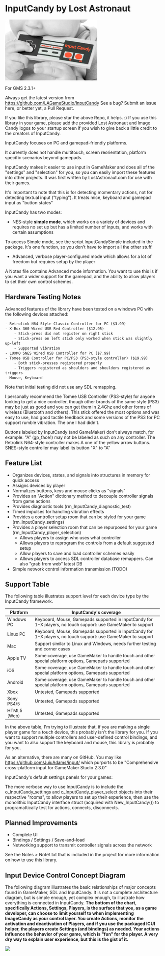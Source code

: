 InputCandy by Lost Astronaut
============================

![GitHub Logo](/marketplace/InputCandyTeaser.png)

For GMS 2.3.1+

Always get the latest version from https://github.com/LAGameStudio/InputCandy
See a bug?  Submit an issue here, or better yet, a Pull Request.

If you like this library, please star the above Repo, it helps. :)     If you use this library in your
game, please add the provided Lost Astronaut and Image Candy logos to your startup screen if you wish
to give back a little credit to the creators of InputCandy.

InputCandy focuses on PC and gamepad-friendly platforms.

It currently does not handle multitouch, screen reorientation, platform specific scenarios beyond gamepads.

InputCandy makes it easier to use input in GameMaker and does all of the "settings" and "selection"
for you, so you can easily import these features into other projects.  It was first written by LostAstronaut.com
for use with their games.

It's important to note that this is for detecting momentary actions, not for detecting textual input ("typing").
It treats mice, keyboard and gamepad input as "button states"

InputCandy has two modes:

* NES-style __simple mode__, which works on a variety of devices and requires no set up but has a limited number of inputs,
  and works with certain assumptions

To access Simple mode, see the script InputCandySimple included in the package.  It's one function, so you don't have
to import all the other stuff.

* Advanced, verbose player-configured mode which allows for a lot of freedom but requires setup by the player

A Notes file contains Advanced mode information.  You want to use this is if you want a wider support for the
gamepad, and the ability to allow players to set their own control schemes.


Hardware Testing Notes
----------------------

Advanced features of the library have been tested on a windows PC with the following devices attached:

	- Retrolink N64 Style Classic Controller for PC ($3.99)
	- X-Box 360 Wired USB Red Controller ($12.95) 
		- Stick-press did not register on right stick
		- Stick-press on left stick only worked when stick was slightly up-left
		- Supported vibration
	- LUXMO SNES Wired USB Controller for PC ($7.99)
	- Tomee USB Controller for PC/PS3 (PS3-style controller) ($19.99)
		- Both stick-presses registered properly
		- Triggers registered as shoulders and shoulders registered as triggers
	- Mouse, Keyboard

Note that initial testing did not use any SDL remapping.

I personally recommend the Tomee USB Controller (PS3-style) for anyone looking to get a nice controller,
though other brands of the same style (PS3) may be just as good and you can get them in 2.4Ghz and other
forms of wireless (Bluetooth and others).  This stick offered the most options and was easy to use,
had good tactile feedback and some versions of the PS3 for PC support rumble vibration.  The one I had
didn't.

Buttons labeled by InputCandy (and GameMaker) don't always match, for example: 
"A" (gp_face1) may not be labeled as such on any controller. 
The Retrolink N64-style controller makes A one of the yellow arrow buttons.  SNES-style controller may
label its button "X" to "A"

Feature List
------------

 - Organizes devices, states, and signals into structures in memory for quick access
 - Assigns devices by player
 - Normalizes buttons, keys and mouse clicks as "signals"
 - Provides an "Action" dictionary method to decouple controller signals from game actions
 - Provides diagnostic tools (rm_InputCandy_diagnostic_test)
 - Timed impulses for handling vibration effects
 - Provides a controller setup room that can be styled for your game (rm_InputCandy_settings)
 - Provides a player selection room that can be repurposed for your game (rm_InputCandy_player_selection)
	 - Allows players to assign who uses what controller
	 - Allows players to reprogram the controls from a default suggested setup
	 - Allow players to save and load controller schemes easily
	 - Allows players to access SDL controller database remappers.  Can also "grab from web" latest DB	 
 - Simple network control information transmission (TODO)

Support Table
-------------

The following table illustrates support level for each device type by the InputCandy framework.

|Platform      |InputCandy's coverage
---------------|---------------------
|Windows PC    |Keyboard, Mouse, Gamepads supported in InputCandy for 1-X players, no touch support: use GameMaker to support
|Linux PC      |Keyboard, Mouse, Gamepads supported in InputCandy for 1-X players, no touch support: use GameMaker to support
|Mac           |Support similar to Linux and Windows, needs further testing and corner cases
|Apple TV      |Some coverage, use GameMaker to handle touch and other special platform options, Gamepads supported
|iOS           |Some coverage, use GameMaker to handle touch and other special platform options, Gamepads supported
|Android       |Some coverage, use GameMaker to handle touch and other special platform options, Gamepads supported
|Xbox          |Untested, Gamepads supported
|Sony PS4/5    |Untested, Gamepads supported
|HTML5 (Web)   |Untested, Gamepads supported

In the above table, I'm trying to illustrate that, if you are making a single player game for a touch device, this
probably isn't the library for you.  If you want to support multiple controllers and user-defined control bindings,
and you want to also support the keyboard and mouse, this library is probably for you.

As an alternative, there are many on GitHub.
You may like https://github.com/JujuAdams/input/ which purports to be "Comprehensive cross-platform input for GameMaker Studio 2.3.0"

InputCandy's default settings panels for your games:

The more verbose way to use InputCandy is to include the o_InputCandy_settings and o_InputCandy_player_select
objects into their respective "rooms", to allow players to set up their experience, then use the monolithic
InputCandy interface struct (acquired with New_InputCandy()) to programattically test for actions,
connects, disconnects.

Planned Improvements
--------------------

- Complete UI
- Bindings / Settings / Save-and-load
- Networking support to transmit controller signals across the network


See the Notes > Note1.txt that is included in the project for more information on how to use this library.



Input Device Control Concept Diagram
------------------------------------
The following diagram illustrates the basic relationships of major concepts found in GameMaker, SDL and InputCandy.    It is not a complete architecture diagram, but is simple enough, yet complex enough, to illustrate how everything is connected in InputCandy.  __The bottom of the chart, specifically Actions, Settings, Players, is the surface that you, as a game developer, can choose to limit yourself to when implementing ImageCandy as your control layer.  You create Actions, monitor the activation and deactivation of Players, and if you use the packaged ICUI helper, the players create Settings (and bindings) as needed.  Your actions influence the behavior of your game, which is "fun" for the player.  A very dry way to explain user experience, but this is the gist of it.__

[![](https://mermaid.ink/img/eyJjb2RlIjoic3RhdGVEaWFncmFtLXYyXG4gICBbKl0gLS0-IFNETF9zbG90IDogKFVTQiBEZXZpY2UpXG4gICBbKl0gLS0-IE1vdXNlXG4gICBNb3VzZSAtLT4gU2lnbmFsIDogKG1vdXNlIHN0YXRlcylcbiAgIFsqXSAtLT4gS2V5Ym9hcmRcbiAgIEtleWJvYXJkIC0tPiBTaWduYWwgOiAoa2V5cylcbiAgIFsqXSAtLT4gR2FtZXBhZFxuICAgR2FtZXBhZCAtLT4gRGV2aWNlU3RhdGVcbiAgIERldmljZVN0YXRlIC0tPiBEcGFkXG4gICBEZXZpY2VTdGF0ZSAtLT4gQnV0dG9uXG4gICBEZXZpY2VTdGF0ZSAtLT4gQXhpc1xuICAgRGV2aWNlU3RhdGUgLS0-IEhhdFxuICAgQXhpcyAtLT4gU2lnbmFsXG4gICBTRExfc2xvdFxuICAgU0RMX3Nsb3QgLS0-IERldmljZVxuICAgU0RMX1JlbWFwcGluZyAtLT4gRGV2aWNlU3RhdGVcbiAgIFNETF9HYW1lY29udHJvbGxlcl9EQiAtLT4gU0RMX1JlbWFwcGluZyBcbiAgIFBsYXllciAtLT4gRGV2aWNlXG4gICBQbGF5ZXIgLS0-IFBsYXllcnNcbiAgIERldmljZSAtLT4gRGV2aWNlc1xuICAgRGV2aWNlU3RhdGUgLS0-IFRodW1ic3RpY2tcbiAgIFRodW1ic3RpY2sgLS0-IEF4aXMgOiBIXG4gICBUaHVtYnN0aWNrIC0tPiBBeGlzIDogVlxuICAgRHBhZCAtLT4gU2lnbmFsXG4gICBIYXQgLS0-IFNpZ25hbFxuICAgU2lnbmFsIC0tPiBTaWduYWxzXG4gICBCdXR0b24gLS0-IFNpZ25hbFxuICAgUGxheWVyIC0tPiBTZXR0aW5nXG4gICBTZXR0aW5nIC0tPiBTZXR0aW5nc1xuICAgQmluZGluZyAtLT4gQmluZGluZ3NcbiAgIFNpZ25hbCAtLT4gQmluZGluZyA6IGljX2NvZGVcbiAgIEJpbmRpbmdzIC0tPiBTZXR0aW5nXG4gICBCaW5kaW5nIC0tPiBBY3Rpb25cbiAgIFNpZ25hbHMgLS0-IEJpbmRpbmcgXG4gICBTaWduYWxzIC0tPiBBY3Rpb24gOiAobWF0Y2hpbmcgYWN0aW9uIGRlZmF1bHQpXG4gICBTaWduYWwgLS0-IEFjdGlvbiA6IGljX2NvZGVcbiAgIEFjdGlvbiAtLT4gQWN0aW9uc1xuICAgQWN0aW9uIC0tPiBCZWhhdmlvciA6IChpbiB0aGUgZ2FtZSlcbiAgIEJlaGF2aW9yIC0tPiBbKl0gOiAoR2FtZXBsYXkpIiwibWVybWFpZCI6eyJ0aGVtZSI6ImRlZmF1bHQifSwidXBkYXRlRWRpdG9yIjpmYWxzZX0)](https://mermaid-js.github.io/mermaid-live-editor/#/edit/eyJjb2RlIjoic3RhdGVEaWFncmFtLXYyXG4gICBbKl0gLS0-IFNETF9zbG90IDogKFVTQiBEZXZpY2UpXG4gICBbKl0gLS0-IE1vdXNlXG4gICBNb3VzZSAtLT4gU2lnbmFsIDogKG1vdXNlIHN0YXRlcylcbiAgIFsqXSAtLT4gS2V5Ym9hcmRcbiAgIEtleWJvYXJkIC0tPiBTaWduYWwgOiAoa2V5cylcbiAgIFsqXSAtLT4gR2FtZXBhZFxuICAgR2FtZXBhZCAtLT4gRGV2aWNlU3RhdGVcbiAgIERldmljZVN0YXRlIC0tPiBEcGFkXG4gICBEZXZpY2VTdGF0ZSAtLT4gQnV0dG9uXG4gICBEZXZpY2VTdGF0ZSAtLT4gQXhpc1xuICAgRGV2aWNlU3RhdGUgLS0-IEhhdFxuICAgQXhpcyAtLT4gU2lnbmFsXG4gICBTRExfc2xvdFxuICAgU0RMX3Nsb3QgLS0-IERldmljZVxuICAgU0RMX1JlbWFwcGluZyAtLT4gRGV2aWNlU3RhdGVcbiAgIFNETF9HYW1lY29udHJvbGxlcl9EQiAtLT4gU0RMX1JlbWFwcGluZyBcbiAgIFBsYXllciAtLT4gRGV2aWNlXG4gICBQbGF5ZXIgLS0-IFBsYXllcnNcbiAgIERldmljZSAtLT4gRGV2aWNlc1xuICAgRGV2aWNlU3RhdGUgLS0-IFRodW1ic3RpY2tcbiAgIFRodW1ic3RpY2sgLS0-IEF4aXMgOiBIXG4gICBUaHVtYnN0aWNrIC0tPiBBeGlzIDogVlxuICAgRHBhZCAtLT4gU2lnbmFsXG4gICBIYXQgLS0-IFNpZ25hbFxuICAgU2lnbmFsIC0tPiBTaWduYWxzXG4gICBCdXR0b24gLS0-IFNpZ25hbFxuICAgUGxheWVyIC0tPiBTZXR0aW5nXG4gICBTZXR0aW5nIC0tPiBTZXR0aW5nc1xuICAgQmluZGluZyAtLT4gQmluZGluZ3NcbiAgIFNpZ25hbCAtLT4gQmluZGluZyA6IGljX2NvZGVcbiAgIEJpbmRpbmdzIC0tPiBTZXR0aW5nXG4gICBCaW5kaW5nIC0tPiBBY3Rpb25cbiAgIFNpZ25hbHMgLS0-IEJpbmRpbmcgXG4gICBTaWduYWxzIC0tPiBBY3Rpb24gOiAobWF0Y2hpbmcgYWN0aW9uIGRlZmF1bHQpXG4gICBTaWduYWwgLS0-IEFjdGlvbiA6IGljX2NvZGVcbiAgIEFjdGlvbiAtLT4gQWN0aW9uc1xuICAgQWN0aW9uIC0tPiBCZWhhdmlvciA6IChpbiB0aGUgZ2FtZSlcbiAgIEJlaGF2aW9yIC0tPiBbKl0gOiAoR2FtZXBsYXkpIiwibWVybWFpZCI6eyJ0aGVtZSI6ImRlZmF1bHQifSwidXBkYXRlRWRpdG9yIjpmYWxzZX0)
